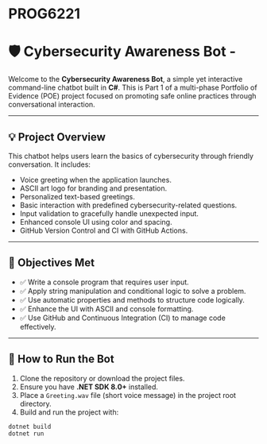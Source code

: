 # PROG6221
# 🛡️ Cybersecurity Awareness Bot -

Welcome to the **Cybersecurity Awareness Bot**, a simple yet interactive command-line chatbot built in **C#**. This is Part 1 of a multi-phase Portfolio of Evidence (POE) project focused on promoting safe online practices through conversational interaction.

---

## 💡 Project Overview

This chatbot helps users learn the basics of cybersecurity through friendly conversation. It includes:

- Voice greeting when the application launches.
- ASCII art logo for branding and presentation.
- Personalized text-based greetings.
- Basic interaction with predefined cybersecurity-related questions.
- Input validation to gracefully handle unexpected input.
- Enhanced console UI using color and spacing.
- GitHub Version Control and CI with GitHub Actions.

---

## 🎯 Objectives Met

- ✅ Write a console program that requires user input.
- ✅ Apply string manipulation and conditional logic to solve a problem.
- ✅ Use automatic properties and methods to structure code logically.
- ✅ Enhance the UI with ASCII and console formatting.
- ✅ Use GitHub and Continuous Integration (CI) to manage code effectively.

---

## 🚀 How to Run the Bot

1. Clone the repository or download the project files.
2. Ensure you have **.NET SDK 8.0+** installed.
3. Place a `Greeting.wav` file (short voice message) in the project root directory.
4. Build and run the project with:

```bash
dotnet build
dotnet run

